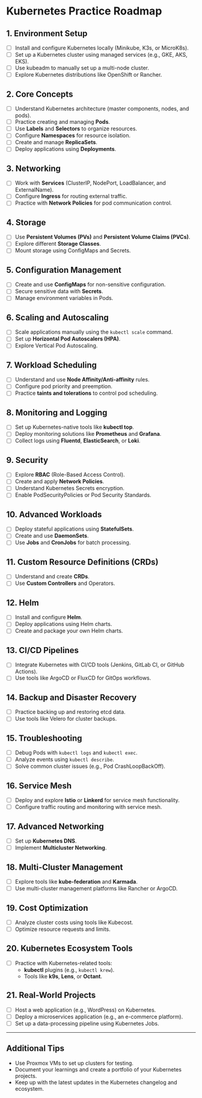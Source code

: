 # Kubernetes Practice Roadmap

## 1. **Environment Setup**
- [ ] Install and configure Kubernetes locally (Minikube, K3s, or MicroK8s).
- [ ] Set up a Kubernetes cluster using managed services (e.g., GKE, AKS, EKS).
- [ ] Use kubeadm to manually set up a multi-node cluster.
- [ ] Explore Kubernetes distributions like OpenShift or Rancher.

## 2. **Core Concepts**
- [ ] Understand Kubernetes architecture (master components, nodes, and pods).
- [ ] Practice creating and managing **Pods**.
- [ ] Use **Labels** and **Selectors** to organize resources.
- [ ] Configure **Namespaces** for resource isolation.
- [ ] Create and manage **ReplicaSets**.
- [ ] Deploy applications using **Deployments**.

## 3. **Networking**
- [ ] Work with **Services** (ClusterIP, NodePort, LoadBalancer, and ExternalName).
- [ ] Configure **Ingress** for routing external traffic.
- [ ] Practice with **Network Policies** for pod communication control.

## 4. **Storage**
- [ ] Use **Persistent Volumes (PVs)** and **Persistent Volume Claims (PVCs)**.
- [ ] Explore different **Storage Classes**.
- [ ] Mount storage using ConfigMaps and Secrets.

## 5. **Configuration Management**
- [ ] Create and use **ConfigMaps** for non-sensitive configuration.
- [ ] Secure sensitive data with **Secrets**.
- [ ] Manage environment variables in Pods.

## 6. **Scaling and Autoscaling**
- [ ] Scale applications manually using the `kubectl scale` command.
- [ ] Set up **Horizontal Pod Autoscalers (HPA)**.
- [ ] Explore Vertical Pod Autoscaling.

## 7. **Workload Scheduling**
- [ ] Understand and use **Node Affinity/Anti-affinity** rules.
- [ ] Configure pod priority and preemption.
- [ ] Practice **taints and tolerations** to control pod scheduling.

## 8. **Monitoring and Logging**
- [ ] Set up Kubernetes-native tools like **kubectl top**.
- [ ] Deploy monitoring solutions like **Prometheus** and **Grafana**.
- [ ] Collect logs using **Fluentd**, **ElasticSearch**, or **Loki**.

## 9. **Security**
- [ ] Explore **RBAC** (Role-Based Access Control).
- [ ] Create and apply **Network Policies**.
- [ ] Understand Kubernetes Secrets encryption.
- [ ] Enable PodSecurityPolicies or Pod Security Standards.

## 10. **Advanced Workloads**
- [ ] Deploy stateful applications using **StatefulSets**.
- [ ] Create and use **DaemonSets**.
- [ ] Use **Jobs** and **CronJobs** for batch processing.

## 11. **Custom Resource Definitions (CRDs)**
- [ ] Understand and create **CRDs**.
- [ ] Use **Custom Controllers** and Operators.

## 12. **Helm**
- [ ] Install and configure **Helm**.
- [ ] Deploy applications using Helm charts.
- [ ] Create and package your own Helm charts.

## 13. **CI/CD Pipelines**
- [ ] Integrate Kubernetes with CI/CD tools (Jenkins, GitLab CI, or GitHub Actions).
- [ ] Use tools like ArgoCD or FluxCD for GitOps workflows.

## 14. **Backup and Disaster Recovery**
- [ ] Practice backing up and restoring etcd data.
- [ ] Use tools like Velero for cluster backups.

## 15. **Troubleshooting**
- [ ] Debug Pods with `kubectl logs` and `kubectl exec`.
- [ ] Analyze events using `kubectl describe`.
- [ ] Solve common cluster issues (e.g., Pod CrashLoopBackOff).

## 16. **Service Mesh**
- [ ] Deploy and explore **Istio** or **Linkerd** for service mesh functionality.
- [ ] Configure traffic routing and monitoring with service mesh.

## 17. **Advanced Networking**
- [ ] Set up **Kubernetes DNS**.
- [ ] Implement **Multicluster Networking**.

## 18. **Multi-Cluster Management**
- [ ] Explore tools like **kube-federation** and **Karmada**.
- [ ] Use multi-cluster management platforms like Rancher or ArgoCD.

## 19. **Cost Optimization**
- [ ] Analyze cluster costs using tools like Kubecost.
- [ ] Optimize resource requests and limits.

## 20. **Kubernetes Ecosystem Tools**
- [ ] Practice with Kubernetes-related tools:
  - **kubectl** plugins (e.g., `kubectl krew`).
  - Tools like **k9s**, **Lens**, or **Octant**.

## 21. **Real-World Projects**
- [ ] Host a web application (e.g., WordPress) on Kubernetes.
- [ ] Deploy a microservices application (e.g., an e-commerce platform).
- [ ] Set up a data-processing pipeline using Kubernetes Jobs.

---

## Additional Tips
- Use Proxmox VMs to set up clusters for testing.
- Document your learnings and create a portfolio of your Kubernetes projects.
- Keep up with the latest updates in the Kubernetes changelog and ecosystem.
